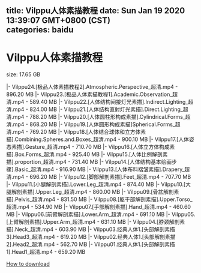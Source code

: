 
title: Vilppu人体素描教程
date: Sun Jan 19 2020 13:39:07 GMT+0800 (CST)    
categories: baidu
---

# Vilppu人体素描教程
size: 17.65 GB
 
 
|- Vilppu24.[极品人体素描教程2].Atmospheric.Perspective_超清.mp4 - 896.20 MB
|- Vilppu23.[极品人体素描教程1].Academic.Observation_超清.mp4 - 589.40 MB
|- Vilppu22.[人体结构间接灯光素描].Indirect.Lighting_超清.mp4 - 824.00 MB
|- Vilppu21.[人体结构直射灯光素描].Direct.Lighting_超清.mp4 - 788.20 MB
|- Vilppu20.[人体圆柱形构成素描].Cylindrical.Forms_超清.mp4 - 868.20 MB
|- Vilppu19.[人体圆形构成素描]Spherical.Forms_超清.mp4 - 769.20 MB
|- Vilppu18.[人体结合球体和立方体素描].Combining.Spheres.and.Boxes_超清.mp4 - 900.10 MB
|- Vilppu17.[人体姿态素描].Gesture_超清.mp4 - 710.70 MB
|- Vilppu16.[人体立方体构成素描].Box.Forms_超清.mp4 - 925.40 MB
|- Vilppu15.[人体比例解剖素描].proportion_超清.mp4 - 731.40 MB
|- Vilppu14.[人体结构基本绘画步骤].Basic_超清.mp4 - 916.90 MB
|- Vilppu13.[人体布料褶皱素描].Drapery_超清.mp4 - 696.20 MB
|- Vilppu12.[脚部解剖素描].Feet_超清.mp4 - 707.70 MB
|- Vilppu11.[小腿解剖素描].Lower.Leg_超清.mp4 - 874.40 MB
|- Vilppu10.[大腿解剖素描].Upper.Leg_超清.mp4 - 860.00 MB
|- Vilppu09.[骨盆解剖素描].Pelvis_超清.mp4 - 831.50 MB
|- Vilppu08.[躯干部解剖素描].Upper.Torso_超清.mp4 - 534.90 MB
|- Vilppu07.[手部解剖素描].Hand_超清.mp4 - 460.60 MB
|- Vilppu06.[前臂解剖素描].Lower.Arm_超清.mp4 - 691.10 MB
|- Vilppu05.[上臂解剖素描].Upper.Arm_超清.mp4 - 631.10 MB
|- Vilppu04.[脖颈解剖素描].Neck_超清.mp4 - 603.90 MB
|- Vilppu03.经典人体1.[头部解剖素描3].Head3_超清.mp4 - 619.20 MB
|- Vilppu02.经典人体1.[头部解剖素描2].Head2_超清.mp4 - 562.70 MB
|- Vilppu01.经典人体1.[头部解剖素描1].Head1_超清.mp4 - 659.20 MB

[How to download](https://bpcam.bemobtrk.com/go/2ceec3aa-1ca2-46d6-b9ff-aaa5c184517c?jno=1510)